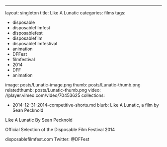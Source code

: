 ---
layout: singleton
title: Like A Lunatic
categories: films
tags:
 - disposable
 - disposablefilmfest
 - disposablefest
 - disposablefilm
 - disposablefilmfestival
 - animation
 - DFFest
 - filmfestival
 - 2014
 - DFF
 - animation


image: posts/Lunatic-image.png
thumb: posts/Lunatic-thumb.png
relatedthumb: posts/Lunatic-thumb.png
video: //player.vimeo.com/video/70453625
collections:
 - 2014-12-31-2014-competitive-shorts.md
blurb: Like A Lunatic, a film by Sean Pecknold

Like A Lunatic
By Sean Pecknold

Official Selection of the Disposable Film Festival 2014

disposablefilmfest.com
Twitter: @DFFest
